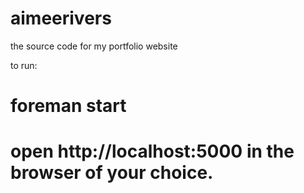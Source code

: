 aimeerivers
=============

the source code for my portfolio website

to run:
# foreman start
# open http://localhost:5000 in the browser of your choice.
